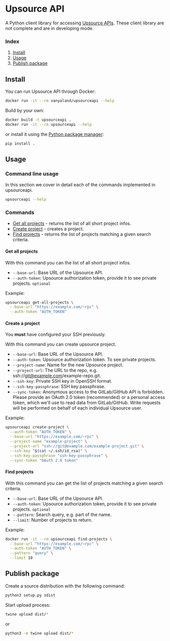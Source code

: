 # Upsource API

A Python client library for accessing [Upsource APIs](https://upsource.jetbrains.com/~api_doc/index.html). These client library are not complete and are in developing mode.

### Index

1. [Install](#install)
2. [Usage](#usage)
3. [Publish package](#publish-package)

## Install

You can run Upsource API through Docker:
```bash
docker run -it --rm vanyaland/upsourceapi --help
```
Build by your own:
```bash
docker build -t upsourceapi .
docker run -it --rm upsourceapi --help
```

or install it using the [Python package manager](https://github.com/pypa/pip):

```bash
pip install .
```

## Usage

### Command line usage

In this section we cover in detail each of the commands implemented in upsourceapi.

```bash
upsourceapi --help
```

### Commands

- [Get all projects](#get-all-projects) - returns the list of all short project infos.
- [Create project](#create-a-project) - creates a project.
- [Find projects](#find-projects) - returns the list of projects matching a given search criteria.

#### Get all projects

With this command you can the list of all short project infos.

- `--base-url`: Base URL of the Upsource API.
- `--auth-token`: Upsource authorization token, provide it to see private projects. `optional`

Example:

```bash
upsourceapi get-all-projects \
  --base-url "https://example.com/~rpc" \
  --auth-token "AUTH_TOKEN"
```

#### Create a project

You **must** have configured your SSH previously.

With this command you can create upsource project.

- `--base-url`: Base URL of the Upsource API.
- `--auth-token`: Upsource authorization token. To see private projects.
- `--project-name`: Name for the new Upsource project.
- `--project-url`: The URL to the repo, e.g. ssh://git@example.com/example-repo.git.
- `--ssh-key`: Private SSH key in OpenSSH format.
- `--ssh-key-passphrase`: SSH key passphrase.
- `--sync-token`: Anonymous access to the GitLab/GitHub API is forbidden. Please provide an OAuth 2.0 token (recommended) or a personal access token, which we'll use to read data from GitLab/GitHub. Write requests will be performed on behalf of each individual Upsource user.

Example:

```bash
upsourceapi create-project \
  --auth-token "AUTH_TOKEN" \
  --base-url "https://example.com/~rpc" \
  --project-name "example-project" \
  --project-url "ssh://git@example.com/example-project.git" \
  --ssh-key "$(cat ~/.ssh/id_rsa)" \
  --ssh-key-passphrase "ssh-key-passphrase" \
  --sync-token "OAuth 2.0 token"
```

#### Find projects

With this command you can get the list of projects matching a given search criteria.

- `--base-url`: Base URL of the Upsource API.
- `--auth-token`: Upsource authorization token, provide it to see private projects. `optional`
- `--pattern`: Search query, e.g. part of the name.
- `--limit`: Number of projects to return.

Example:

```bash
docker run -it --rm upsourceapi find-projects \
  --base-url "https://example.com/~rpc" \
  --auth-token "AUTH_TOKEN" \
  --pattern "query" \
  --limit 10
```

## Publish package

Create a source distribution with the following command:
```bash
python3 setup.py sdist
```
Start upload process:
```bash
twine upload dist/*
```
or
```bash
python3 -m twine upload dist/*
```
